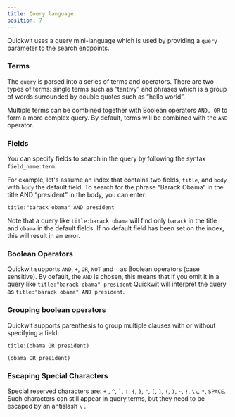 ```yaml
---
title: Query language
position: 7
---
```


Quickwit uses a query mini-language which is used by providing a `query` parameter to the search endpoints.

### Terms

The `query` is parsed into a series of terms and operators. There are two types of terms: single terms such as “tantivy” and phrases which is a group of words surrounded by double quotes such as “hello world”.

Multiple terms can be combined together with Boolean operators `AND, OR` to form a more complex query. By default, terms will be combined with the `AND` operator.

### Fields

You can specify fields to search in the query by following the syntax `field_name:term`.

For example, let's assume an index that contains two fields, `title`, and `body` with `body` the default field. To search for the phrase “Barack Obama” in the title AND “president” in the body, you can enter:

```
title:"barack obama" AND president
```

Note that a query like `title:barack obama` will find only `barack` in the title and `obama` in the default fields. If no default field has been set on the index, this will result in an error.

### Boolean Operators

Quickwit supports `AND`, `+`, `OR`, `NOT` and `-` as Boolean operators (case sensitive). By default, the `AND` is chosen, this means that if you omit it in a query like `title:"barack obama" president` Quickwit will interpret the query as `title:"barack obama" AND president`.

### Grouping boolean operators

Quickwit supports parenthesis to group multiple clauses with or without specifying a field:

```
title:(obama OR president)

(obama OR president)
```

### Escaping Special Characters

Special reserved characters are: `+` , `^`, `` ` ``, `:`, `{`, `}`, `"`, `[`, `]`, `(`, `)`, `~`, `!`, `\\`, `*`, `SPACE`. Such characters can still appear in query terms, but they need to be escaped by an antislash `\` .
